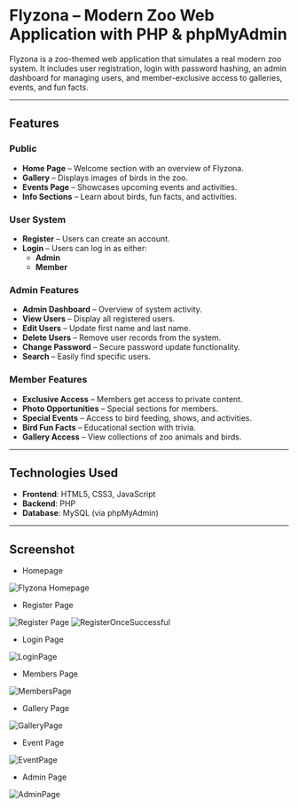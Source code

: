 # Flyzona – Modern Zoo Web Application with PHP & phpMyAdmin

Flyzona is a zoo-themed web application that simulates a real modern zoo system. It includes user registration, login with password hashing, an admin dashboard for managing users, and member-exclusive access to galleries, events, and fun facts.

---

## Features

### Public
- **Home Page** – Welcome section with an overview of Flyzona.  
- **Gallery** – Displays images of birds in the zoo.  
- **Events Page** – Showcases upcoming events and activities.  
- **Info Sections** – Learn about birds, fun facts, and activities.

### User System
- **Register** – Users can create an account.  
- **Login** – Users can log in as either:
  - **Admin**
  - **Member**

### Admin Features
- **Admin Dashboard** – Overview of system activity.  
- **View Users** – Display all registered users.  
- **Edit Users** – Update first name and last name.  
- **Delete Users** – Remove user records from the system.  
- **Change Password** – Secure password update functionality.  
- **Search** – Easily find specific users.

### Member Features
- **Exclusive Access** – Members get access to private content.  
- **Photo Opportunities** – Special sections for members.  
- **Special Events** – Access to bird feeding, shows, and activities.  
- **Bird Fun Facts** – Educational section with trivia.  
- **Gallery Access** – View collections of zoo animals and birds.

---

## Technologies Used
- **Frontend**: HTML5, CSS3, JavaScript  
- **Backend**: PHP  
- **Database**: MySQL (via phpMyAdmin)  

---

## Screenshot
- Homepage
  
![Flyzona Homepage](https://github.com/user-attachments/assets/cc1481dc-349c-4203-b907-dc0a7a9596b4)

- Register Page
  
![Register Page](https://github.com/user-attachments/assets/6ddbfd1f-abb0-4a6a-91bc-45aaeb4ea62c)
![RegisterOnceSuccessful](https://github.com/user-attachments/assets/dbb5f8d1-61a5-423c-8f5d-0fe456277df3)

- Login Page
  
![LoginPage](https://github.com/user-attachments/assets/5ea022c6-74ac-40ba-a318-33640121bc3a)

- Members Page
  
![MembersPage](https://github.com/user-attachments/assets/f702fa64-76d7-4c9d-b639-ccbeaa871e80)

- Gallery Page

![GalleryPage](https://github.com/user-attachments/assets/6342728a-b443-4453-83dd-16d1410a481b)

- Event Page
  
![EventPage](https://github.com/user-attachments/assets/14a01832-9e88-40eb-8f7e-0aa940d4ef9f)

- Admin Page
  
![AdminPage](https://github.com/user-attachments/assets/46783db2-229e-4e1a-9f07-0a24027ba0f3)







